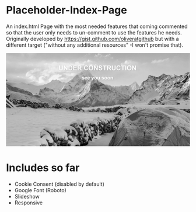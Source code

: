 # Placeholder-Index-Page
An index.html Page with the most needed features that coming commented so that the user only needs to un-comment to use the features he needs.
Originally developed by https://gist.github.com/oliveratgithub but with a different target ("without any additional resources" -I won't promise that).

![Preview of the Placeholder Page](https://raw.githubusercontent.com/MitteMedia/Placeholder-Index-Page/master/preview.png)

# Includes so far
- Cookie Consent (disabled by default)
- Google Font (Roboto)
- Slideshow
- Responsive


